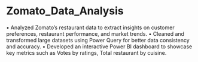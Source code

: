 # Zomato_Data_Analysis
• Analyzed Zomato’s restaurant data to extract insights on customer preferences, restaurant performance, and market trends.
• Cleaned and transformed large datasets using Power Query for better data consistency and accuracy.
• Developed an interactive Power BI dashboard to showcase key metrics such as Votes by ratings, Total restaurant by cuisine.
